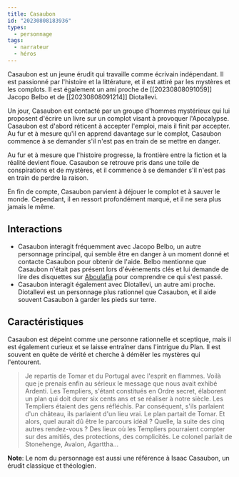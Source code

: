 ```yaml
---
title: Casaubon
id: "20230808183936"
types:
  - personnage
tags:
  - narrateur
  - héros
---
```

  
Casaubon est un jeune érudit qui travaille comme écrivain indépendant. Il est passionné par l'histoire et la littérature, et il est attiré par les mystères et les complots. Il est également un ami proche de [[20230808091059]] Jacopo Belbo et de [[20230808091214]] Diotallevi.

Un jour, Casaubon est contacté par un groupe d'hommes mystérieux qui lui proposent d'écrire un livre sur un complot visant à provoquer l'Apocalypse. Casaubon est d'abord réticent à accepter l'emploi, mais il finit par accepter. Au fur et à mesure qu'il en apprend davantage sur le complot, Casaubon commence à se demander s'il n'est pas en train de se mettre en danger.

Au fur et à mesure que l'histoire progresse, la frontière entre la fiction et la réalité devient floue. Casaubon se retrouve pris dans une toile de conspirations et de mystères, et il commence à se demander s'il n'est pas en train de perdre la raison.

En fin de compte, Casaubon parvient à déjouer le complot et à sauver le monde. Cependant, il en ressort profondément marqué, et il ne sera plus jamais le même.

## Interactions

- Casaubon interagit fréquemment avec Jacopo Belbo, un autre personnage principal, qui semble être en danger à un moment donné et contacte Casaubon pour obtenir de l'aide. Belbo mentionne que Casaubon n'était pas présent lors d'événements clés et lui demande de lire des disquettes sur [Aboulafia](#20230808100101) pour comprendre ce qui s'est passé.
- Casaubon interagit également avec Diotallevi, un autre ami proche. Diotallevi est un personnage plus rationnel que Casaubon, et il aide souvent Casaubon à garder les pieds sur terre.

## Caractéristiques

Casaubon est dépeint comme une personne rationnelle et sceptique, mais il est également curieux et se laisse entraîner dans l'intrigue du Plan. Il est souvent en quête de vérité et cherche à démêler les mystères qui l'entourent.
  
  > Je repartis de Tomar et du Portugal avec l'esprit en flammes. Voilà que je prenais enfin au sérieux le message que nous avait exhibé Ardenti. Les Templiers, s'étant constitués en Ordre secret, élaborent un plan qui doit durer six cents ans et se réaliser à notre siècle. Les Templiers étaient des gens réfléchis. Par conséquent, s'ils parlaient d'un château, ils parlaient d'un lieu vrai. Le plan partait de Tomar. Et alors, quel aurait dû être le parcours idéal ? Quelle, la suite des cinq autres rendez-vous ? Des lieux où les Templiers pourraient compter sur des amitiés, des protections, des complicités. Le colonel parlait de Stonehenge, Avalon, Agarttha...

**Note**: Le nom du personnage est aussi une référence à Isaac Casaubon, un érudit classique et théologien.
